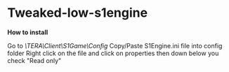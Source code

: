 # Tweaked-low-s1engine

**How to install**

Go to *\TERA\Client\S1Game\Config*
Copy/Paste S1Engine.ini file into config folder
Right click on the file and click on properties then down below you check "Read only"
